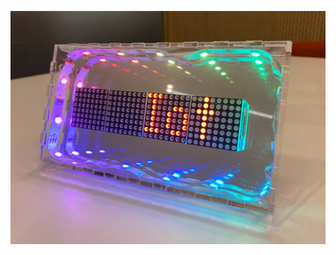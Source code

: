 ![alt text](https://github.com/forearth/infinite_message_board/blob/main/imgs/infinite_board.png?raw=true)
